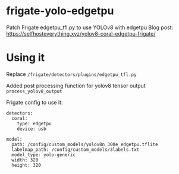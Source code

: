 # frigate-yolo-edgetpu
Patch Frigate edgetpu_tfl.py to use YOLOv8 with edgetpu
Blog post: https://selfhosteverything.xyz/yolov8-coral-edgetpu-frigate/

# Using it
Replace `/frigate/detectors/plugins/edgetpu_tfl.py`

Added post processing function for yolov8 tensor output `process_yolov8_output`

Frigate config to use it:
```
detectors:
  coral:
    type: edgetpu
    device: usb

model:
  path: /config/custom_models/yolov8n_300e_edgetpu.tflite
  labelmap_path: /config/custom_models/3labels.txt
  model_type: yolo-generic
  width: 320
  height: 320
```

